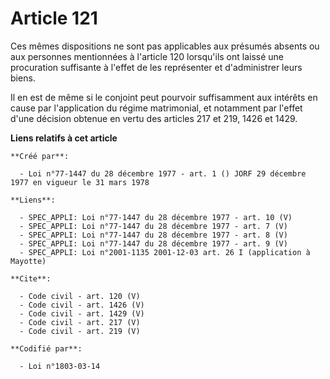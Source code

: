 # Article 121

Ces mêmes dispositions ne sont pas applicables aux présumés absents ou aux personnes mentionnées à l'article 120 lorsqu'ils
ont laissé une procuration suffisante à l'effet de les représenter et d'administrer leurs biens. 

Il en est de même si le conjoint peut pourvoir suffisamment aux intérêts en cause par l'application du régime matrimonial, et
notamment par l'effet d'une décision obtenue en vertu des articles 217 et 219, 1426 et 1429.

**Liens relatifs à cet article**

	**Créé par**:

	  - Loi n°77-1447 du 28 décembre 1977 - art. 1 () JORF 29 décembre 1977 en vigueur le 31 mars 1978

	**Liens**:

	  - SPEC_APPLI: Loi n°77-1447 du 28 décembre 1977 - art. 10 (V)
	  - SPEC_APPLI: Loi n°77-1447 du 28 décembre 1977 - art. 7 (V)
	  - SPEC_APPLI: Loi n°77-1447 du 28 décembre 1977 - art. 8 (V)
	  - SPEC_APPLI: Loi n°77-1447 du 28 décembre 1977 - art. 9 (V)
	  - SPEC_APPLI: Loi n°2001-1135 2001-12-03 art. 26 I (application à Mayotte)

	**Cite**:

	  - Code civil - art. 120 (V)
	  - Code civil - art. 1426 (V)
	  - Code civil - art. 1429 (V)
	  - Code civil - art. 217 (V)
	  - Code civil - art. 219 (V)

	**Codifié par**:

	  - Loi n°1803-03-14
